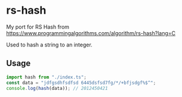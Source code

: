 # rs-hash

My port for RS Hash from https://www.programmingalgorithms.com/algorithm/rs-hash?lang=C

Used to hash a string to an integer.

## Usage

```js
import hash from "./index.ts";
const data = "jdfgsdhfsdfsd 6445dsfsd7fg/*/+bfjsdgf%$^";
console.log(hash(data)); // 2012450421
```
